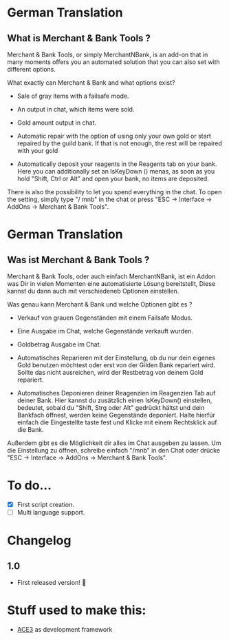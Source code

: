 # German Translation
## What is Merchant & Bank Tools ?

Merchant & Bank Tools, or simply MerchantNBank, is an add-on that in many moments offers you an automated solution that you can also set with different options.

What exactly can Merchant & Bank and what options exist?

 * Sale of gray items with a failsafe mode.
 * An output in chat, which items were sold.
 * Gold amount output in chat.
 
 * Automatic repair with the option of using only your own gold or start repaired by the guild bank. If that is not enough, the rest will be repaired with your gold
 
 * Automatically deposit your reagents in the Reagents tab on your bank. Here you can additionally set an IsKeyDown () menas, as soon as you hold "Shift, Ctrl or Alt" and open your bank, no items are deposited.

There is also the possibility to let you spend everything in the chat. To open the setting, simply type "/ mnb" in the chat or press "ESC -> Interface -> AddOns -> Merchant & Bank Tools".

# German Translation
## Was ist Merchant & Bank Tools ?

Merchant & Bank Tools, oder auch einfach MerchantNBank, ist ein Addon was Dir in vielen Momenten eine automatisierte Lösung bereitstellt, Diese kannst du dann auch mit verschiedeneb Optionen einstellen.

Was genau kann Merchant & Bank und welche Optionen gibt es ?

 * Verkauf von grauen Gegenständen mit einem Failsafe Modus.
 * Eine Ausgabe im Chat, welche Gegenstände verkauft wurden.
 * Goldbetrag Ausgabe im Chat.
 
 
 * Automatisches Reparieren mit der Einstellung, ob du nur dein eigenes Gold benutzen möchtest oder erst von der Gilden Bank repariert wird. Sollte das nicht ausreichen, wird der Restbetrag von deinem Gold repariert.


 * Automatisches Deponieren deiner Reagenzien im Reagenzien Tab auf deiner Bank. Hier kannst du zusätzlich einen IsKeyDown() einstellen, bedeutet, sobald du "Shift, Strg oder Alt" gedrückt hältst und dein Bankfach öffnest, werden keine Gegenstände deponiert. Halte hierfür einfach die Eingestellte taste fest und Klicke mit einem Rechtsklick auf die Bank.
 
Außerdem gibt es die Möglichkeit dir alles im Chat ausgeben zu lassen. Um die Einstellung zu öffnen, schreibe einfach "/mnb" in den Chat oder drücke "ESC -> Interface -> AddOns -> Merchant & Bank Tools".

# To do...

- [x] First script creation.
- [ ] Multi language support.

# Changelog

## 1.0

- First released version! 🎉

# Stuff used to make this:

 * [ACE3](https://www.wowace.com/projects/ace3) as development framework
